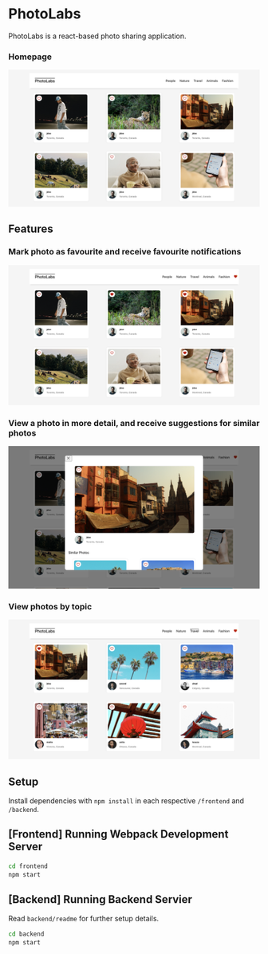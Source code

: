 # PhotoLabs
PhotoLabs is a react-based photo sharing application. 

### Homepage 
![homepage](https://github.com/tamaratell/photolabs/blob/main/screenshots/homepage.png?raw=true)

## Features

### Mark photo as favourite and receive favourite notifications
![favourites](https://github.com/tamaratell/photolabs/blob/main/screenshots/favourites_feature.png?raw=true)
### View a photo in more detail, and receive suggestions for similar photos
![modal](https://github.com/tamaratell/photolabs/blob/main/screenshots/modal.png?raw=true)
### View photos by topic
![topic](https://github.com/tamaratell/photolabs/blob/main/screenshots/topics_feature.png?raw=true)



## Setup

Install dependencies with `npm install` in each respective `/frontend` and `/backend`.

## [Frontend] Running Webpack Development Server

```sh
cd frontend
npm start
```

## [Backend] Running Backend Servier

Read `backend/readme` for further setup details.

```sh
cd backend
npm start
```

